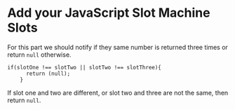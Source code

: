 # Add your JavaScript Slot Machine Slots
For this part we should notify if they same number is returned three times or return `null` otherwise.

```
if(slotOne !== slotTwo || slotTwo !== slotThree){
      return (null);
    }
```

If slot one and two are different, or slot two and three are not the same, then return `null`.
